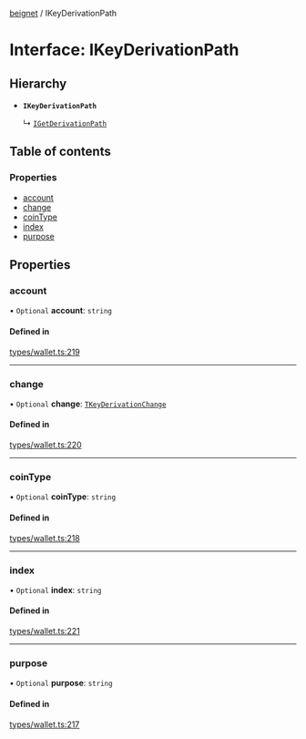 [beignet](../README.md) / IKeyDerivationPath

# Interface: IKeyDerivationPath

## Hierarchy

- **`IKeyDerivationPath`**

  ↳ [`IGetDerivationPath`](IGetDerivationPath.md)

## Table of contents

### Properties

- [account](IKeyDerivationPath.md#account)
- [change](IKeyDerivationPath.md#change)
- [coinType](IKeyDerivationPath.md#cointype)
- [index](IKeyDerivationPath.md#index)
- [purpose](IKeyDerivationPath.md#purpose)

## Properties

### account

• `Optional` **account**: `string`

#### Defined in

[types/wallet.ts:219](https://github.com/synonymdev/beignet/blob/7c83290/src/types/wallet.ts#L219)

___

### change

• `Optional` **change**: [`TKeyDerivationChange`](../README.md#tkeyderivationchange)

#### Defined in

[types/wallet.ts:220](https://github.com/synonymdev/beignet/blob/7c83290/src/types/wallet.ts#L220)

___

### coinType

• `Optional` **coinType**: `string`

#### Defined in

[types/wallet.ts:218](https://github.com/synonymdev/beignet/blob/7c83290/src/types/wallet.ts#L218)

___

### index

• `Optional` **index**: `string`

#### Defined in

[types/wallet.ts:221](https://github.com/synonymdev/beignet/blob/7c83290/src/types/wallet.ts#L221)

___

### purpose

• `Optional` **purpose**: `string`

#### Defined in

[types/wallet.ts:217](https://github.com/synonymdev/beignet/blob/7c83290/src/types/wallet.ts#L217)
